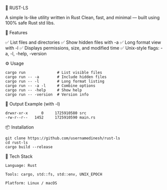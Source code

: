 🦀 RUST-LS

A simple ls-like utility written in Rust
Clean, fast, and minimal — built using 100% safe Rust std libs.

🚀 Features

✅ List files and directories
✅ Show hidden files with -a
✅ Long format view with -l
✅ Displays permissions, size, and modified time
✅ Unix-style flags: -a, -l, -help, -version

⚙️ Usage

```
cargo run              # List visible files
cargo run -- -a        # Include hidden files
cargo run -- -l        # Long format listing
cargo run -- -a -l     # Combine options
cargo run -- -help     # Show help
cargo run -- -version  # Version info
```
📁 Output Example (with -l)

```
drwxr-xr-x      0     1725910580 src
-rw-r--r--   1452     1725910590 main.rs
```

📦 Installation

```
git clone https://github.com/usernamedinesh/rust-ls
cd rust-ls
cargo build --release
```

🧱 Tech Stack

    Language: Rust

    Tools: cargo, std::fs, std::env, UNIX_EPOCH

    Platform: Linux / macOS
